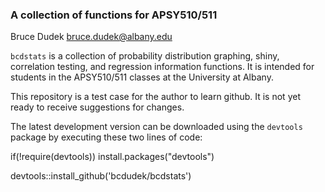 ### A collection of functions for APSY510/511

Bruce Dudek [bruce.dudek@albany.edu](mailto:bruce.dudek@albany.edu)  

`bcdstats` is a collection of probability distribution graphing, shiny, correlation testing, and regression information functions.  It is intended for students in the APSY510/511 classes at the University at Albany.

This repository is a test case for the author to learn github.  It is not yet ready to receive suggestions for changes.

The latest development version can be downloaded using the `devtools` package by executing these two lines of code:

if(!require(devtools)) install.packages("devtools")

devtools::install_github('bcdudek/bcdstats')

